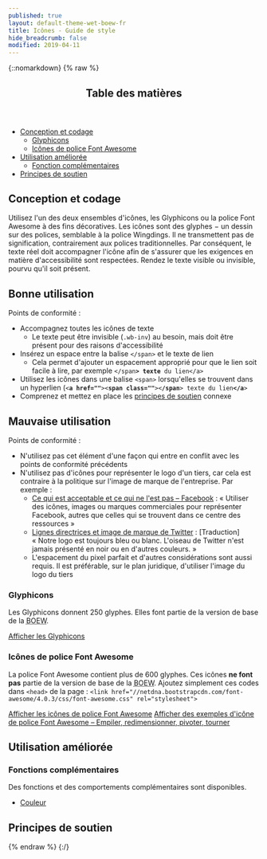 ```yaml
---
published: true
layout: default-theme-wet-boew-fr
title: Icônes - Guide de style
hide_breadcrumb: false
modified: 2019-04-11
---
```

{::nomarkdown}
{% raw %}
  <span class="wb-prettify all-pre"></span>
  <div class="row">
    <nav role="navigation" class="col-md-8">
      <div class="panel panel-default">
        <header class="panel-heading">
          <h2 class="panel-title">Table des matières </h2>
        </header>
        <div class="panel-body">
          <ul>
            <li><a href="#des">Conception et codage</a>
              <ul>
                <li><a href="#gly"><span lang="en">Glyphicons</span></a></li>
                <li><a href="#fon">Icônes de police <span lang="en">Font Awesome</span></a></li>
              </ul>
            </li>
            <li><a href="#enh">Utilisation améliorée</a>
              <ul>
                <li><a href="#add">Fonction complémentaires </a> </li>
              </ul>
            </li>
            <li><a href="#sup">Principes de soutien </a></li>
          </ul>
        </div>
      </div>
    </nav>
  </div>
  <h2 id="des"><span class="fa-stack"><span class="fa fa-circle fa-stack-2x"></span><span class="fa fa-paint-brush fa-stack-1x fa-inverse"></span></span> Conception et codage</h2>
  <p>Utilisez l'un des deux ensembles d'icônes, les <span lang="en">Glyphicons</span> ou la police <span lang="en">Font Awesome</span> à des fins décoratives. Les icônes sont des glyphes − un dessin sur des polices, semblable à la police Wingdings. Il ne transmettent pas de signification, contrairement aux polices traditionnelles. Par conséquent, le texte réel doit accompagner l'icône afin de s'assurer que les exigences en matière d'accessibilité sont respectées. Rendez le texte visible ou invisible, pourvu qu'il soit présent.</p>
  <div class="row wb-eqht mrgn-tp-md">
    <section class="col-md-5">
      <h2 class="mrgn-tp-0 text-success h4"><span class="glyphicon glyphicon-ok-circle"></span> Bonne utilisation</h2>
      <p>Points de conformité&nbsp;:</p>
      <ul>
        <li>Accompagnez toutes les icônes de texte
          <ul>
            <li>Le texte peut être invisible (<code>.wb-inv</code>) au besoin, mais doit être présent pour des raisons d'accessibilité</li>
          </ul>
        </li>
        <li>Insérez un espace entre la balise <code>&lt;/span&gt;</code> et le texte de lien
              <ul>
            <li>Cela permet d'ajouter un espacement approprié pour que le lien soit facile à lire, par exemple <code>&lt;/span<strong>&gt; texte</strong> du lien&lt;/a&gt;</code></li>
          </ul>
        </li>
        <li>Utilisez les icônes dans une balise <code>&lt;span&gt;</code> lorsqu'elles se trouvent dans un hyperlien (<code>&lt;<strong>a href=""</strong>&gt;&lt;<strong>span class=""</strong>&gt;&lt;<strong>/span</strong>&gt; texte du lien<strong>&lt;/a</strong>&gt;</code></li>
        <li>Comprenez et mettez en place les <a href="#sup">principes de soutien</a> connexe</li>
      </ul>
    </section>
    <section class="col-md-7 brdr-lft">
      <h2 class="mrgn-tp-0 text-danger h4"><span class="glyphicon glyphicon-remove-circle"></span> Mauvaise utilisation</h2>
      <p>Points de conformité&nbsp;:</p>
      <ul>
        <li>N'utilisez pas cet élément d'une façon qui entre en conflit avec les points de conformité précédents</li>
        <li>N'utilisez pas d'icônes pour représenter le logo d'un tiers, car cela est contraire à la politique sur l'image de marque de l'entreprise. Par exemple&nbsp;:
          <ul>
            <li><a href="https://www.facebookbrand.com/dos-donts">Ce qui est acceptable et ce qui ne l'est pas – Facebook</a>&nbsp;: «&nbsp;Utiliser des icônes, images ou marques commerciales pour représenter Facebook, autres que celles qui se trouvent dans ce centre des ressources&nbsp;»</li>
            <li><a href="https://about.twitter.com/press/brand-assets">Lignes directrices et image de marque de Twitter</a> : [Traduction] «&nbsp;Notre logo est toujours bleu ou blanc. L'oiseau de Twitter n'est jamais présenté en noir ou en d'autres couleurs.&nbsp;»</li>
            <li>L'espacement du pixel parfait  et d'autres considérations sont aussi requis. Il est préférable, sur le plan juridique, d'utiliser l'image du logo du tiers</li>
          </ul>
        </li>
      </ul>
    </section>
  </div>
  <h3 id="gly"><span lang="en">Glyphicons</span></h3>
  <p>Les <span lang="en">Glyphicons</span> donnent 250 glyphes. Elles font partie de la version de base de la <abbr title="Boîte à outils de l'expérience Web">BOEW</abbr>. </p>
  <p><a href="http://bootstrapdocs.com/v3.3.1/docs/components/#glyphicons" class="btn btn-primary">Afficher les <span lang="en">Glyphicons</span></a></p>
  <h3 id="fon">Icônes de police <span lang="en">Font Awesome</span> </h3>
  <p>La police <span lang="en">Font Awesome</span> contient plus de 600 glyphes. Ces icônes <strong>ne font pas</strong> partie de   la version de base de la <abbr title="Boîte à outils de l'expérience Web">BOEW</abbr>. Ajoutez simplement ces codes dans <code>&lt;head&gt;</code> de la page&nbsp;: <code>&lt;link href="//netdna.bootstrapcdn.com/font-awesome/4.0.3/css/font-awesome.css" rel="stylesheet"&gt;</code></p>
  <p><a href="http://fortawesome.github.io/Font-Awesome/icons/" class="btn btn-primary">Afficher les icônes de police <span lang="en">Font Awesome</span></a> <a href="http://fortawesome.github.io/Font-Awesome/examples/"  class="btn btn-primary">Afficher des exemples d'icône de police <span lang="en">Font Awesome</span> – Empiler, redimensionner, pivoter, tourner </a></p>
  <h2 id="enh">Utilisation améliorée</h2>
  <h3 id="add"><span class="fa-stack"><span class="fa fa-circle fa-stack-2x"></span><span class="fa fa-stack-1x fa-plus fa-inverse"></span></span> Fonctions complémentaires</h3>
  <p>Des fonctions et des comportements complémentaires sont disponibles.</p>
  <ul class="list-inline lst-spcd">
    <li><a class="btn btn-default" href="colour-fr.html">Couleur</a></li>
  </ul>
  <h2 id="sup"><span class="fa-stack"> <span class="fa fa-circle fa-stack-2x"></span> <span class="fa fa-bookmark fa-stack-1x fa-inverse"></span></span> Principes de soutien</h2>
  <div data-ajax-replace="../writing/strctr-fr.html #image-info"></div>
{% endraw %}
{:/}
